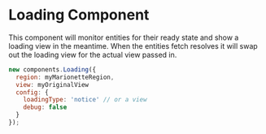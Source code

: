 
Loading Component
===

This component will monitor entities for their ready state and show a loading
 view in the meantime. When the entities fetch resolves it will swap out the
 loading view for the actual view passed in.

```javascript
new components.Loading({
  region: myMarionetteRegion,
  view: myOriginalView
  config: {
    loadingType: 'notice' // or a view
    debug: false
  }
});
```

